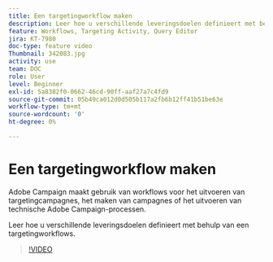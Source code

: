 ```yaml
---
title: Een targetingworkflow maken
description: Leer hoe u verschillende leveringsdoelen definieert met behulp van een targetingworkflows.
feature: Workflows, Targeting Activity, Query Editor
jira: KT-7980
doc-type: feature video
Thumbnail: 342083.jpg
activity: use
team: DOC
role: User
level: Beginner
exl-id: 5a8382f0-0662-46cd-90ff-aaf27a7c4fd9
source-git-commit: 05b49ca012d0d505b117a2fb6b12ff41b51be63e
workflow-type: tm+mt
source-wordcount: '0'
ht-degree: 0%

---
```



# Een targetingworkflow maken

Adobe Campaign maakt gebruik van workflows voor het uitvoeren van targetingcampagnes, het maken van campagnes of het uitvoeren van technische Adobe Campaign-processen.

Leer hoe u verschillende leveringsdoelen definieert met behulp van een targetingworkflows.

>[!VIDEO](https://video.tv.adobe.com/v/342083?quality=12&learn=on)
